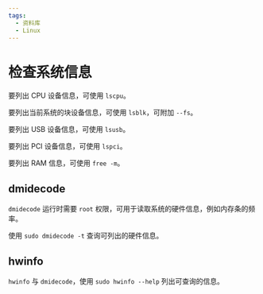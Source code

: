 ```yaml
---
tags:
  - 资料库
  - Linux
---
```


# 检查系统信息

要列出 CPU 设备信息，可使用 `lscpu`。

要列出当前系统的块设备信息，可使用 `lsblk`，可附加 `--fs`。

要列出 USB 设备信息，可使用 `lsusb`。

要列出 PCI 设备信息，可使用 `lspci`。

要列出 RAM 信息，可使用 `free -m`。

## dmidecode

`dmidecode` 运行时需要 `root` 权限，可用于读取系统的硬件信息，例如内存条的频率。

使用 `sudo dmidecode -t` 查询可列出的硬件信息。

## hwinfo

`hwinfo` 与 `dmidecode`，使用 `sudo hwinfo --help` 列出可查询的信息。

